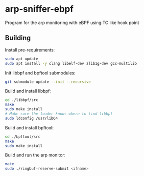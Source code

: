 # arp-sniffer-ebpf

Program for the arp monitoring with eBPF using TC like hook point

## Building

Install pre-requirements:
```sh
sudo apt update
sudo apt install -y clang libelf-dev zlib1g-dev gcc-multilib
```

Init libbpf and bpftool submodules:
```sh
git submodule update --init --recursive
```

Build and install libbpf:
```sh
cd ./libbpf/src
make
sudo make install
# Make sure the loader knows where to find libbpf
sudo ldconfig /usr/lib64
```

Build and install bpftool:
```sh
cd ./bpftool/src
make
sudo make install
```

Build and run the arp monitor:
```sh
make
sudo ./ringbuf-reserve-submit <ifname>
```
